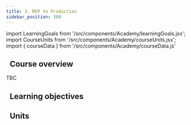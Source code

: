 ```yaml
---
title: 3. MVP to Production
sidebar_position: 300
---
```


import LearningGoals from '/src/components/Academy/learningGoals.jsx';
import CourseUnits from '/src/components/Academy/courseUnits.jsx';
import { courseData } from '/src/components/Academy/courseData.js'

## <i class="fa-solid fa-chalkboard-user"></i>&nbsp;&nbsp;Course overview

TBC

## <i class="fa-solid fa-chalkboard-user"></i>&nbsp;&nbsp;Learning objectives

<LearningGoals courseName="to_production"/>

## <i class="fa-solid fa-book-open-reader"></i>&nbsp;&nbsp;Units

<CourseUnits courseData={courseData} courseName="to_production" />